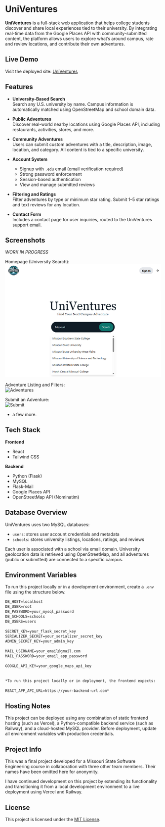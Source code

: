 # UniVentures

**UniVentures** is a full-stack web application that helps college students discover and share local experiences tied to their university. By integrating real-time data from the Google Places API with community-submitted content, the platform allows users to explore what’s around campus, rate and review locations, and contribute their own adventures.

## Live Demo

Visit the deployed site: [UniVentures](https://https://univentures.vercel.app/)

## Features

- **University-Based Search**  
  Search any U.S. university by name. Campus information is automatically matched using OpenStreetMap and school domain data.

- **Public Adventures**  
  Discover real-world nearby locations using Google Places API, including restaurants, activities, stores, and more.

- **Community Adventures**  
  Users can submit custom adventures with a title, description, image, location, and category. All content is tied to a specific university.

- **Account System**  
  - Signup with `.edu` email (email verification required)  
  - Strong password enforcement  
  - Session-based authentication  
  - View and manage submitted reviews

- **Filtering and Ratings**  
  Filter adventures by type or minimum star rating. Submit 1–5 star ratings and text reviews for any location.

- **Contact Form**  
  Includes a contact page for user inquiries, routed to the UniVentures support email.

## Screenshots

*WORK IN PROGRESS*

Homepage (University Search):  
![Homepage](./screenshots/homepage.png)

Adventure Listing and Filters:  
![Adventures](./screenshots/adventures.png)

Submit an Adventure:  
![Submit](./screenshots/submit.png)

+ a few more.

## Tech Stack

**Frontend**
- React
- Tailwind CSS

**Backend**
- Python (Flask)
- MySQL
- Flask-Mail
- Google Places API
- OpenStreetMap API (Nominatim)

## Database Overview

UniVentures uses two MySQL databases:

- `users`: stores user account credentials and metadata  
- `schools`: stores university listings, locations, ratings, and reviews

Each user is associated with a school via email domain. University geolocation data is retrieved using OpenStreetMap, and all adventures (public or submitted) are connected to a specific campus.

## Environment Variables

To run this project locally or in a development environment, create a `.env` file using the structure below.

```env
DB_HOST=localhost
DB_USER=root
DB_PASSWORD=your_mysql_password
DB_SCHOOLS=schools
DB_USERS=users

SECRET_KEY=your_flask_secret_key
SERIALIZER_SECRET=your_serializer_secret_key
ADMIN_SECRET_KEY=your_admin_key

MAIL_USERNAME=your_email@gmail.com
MAIL_PASSWORD=your_email_app_password

GOOGLE_API_KEY=your_google_maps_api_key


*To run this project locally or in deployment, the frontend expects:

REACT_APP_API_URL=https://your-backend-url.com*
```

## Hosting Notes

This project can be deployed using any combination of static frontend hosting (such as Vercel), a Python-compatible backend service (such as Railway), and a cloud-hosted MySQL provider. Before deployment, update all environment variables with production credentials.

## Project Info

This was a final project developed for a Missouri State Software Engineering course in collaboration with three other team members. Their names have been omitted here for anonymity. 

I have continued development on this project by extending its functionality and transitioning it from a local development environment to a live deployment using Vercel and Railway.

## License

This project is licensed under the [MIT License](LICENSE).
